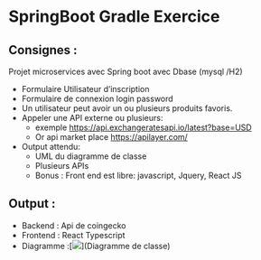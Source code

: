 # SpringBoot Gradle Exercice

## Consignes :

Projet microservices avec Spring boot avec Dbase (mysql /H2)

- Formulaire Utilisateur d’inscription
- Formulaire de connexion login password
- Un utilisateur peut avoir un ou plusieurs produits favoris.
- Appeler une API externe ou plusieurs:
  - exemple https://api.exchangeratesapi.io/latest?base=USD
  - Or api market place https://apilayer.com/
- Output attendu:
  - UML du diagramme de classe
  - Plusieurs APIs
  - Bonus : Front end est libre: javascript, Jquery, React JS

## Output :

- Backend : Api de coingecko
- Frontend : React Typescript
- Diagramme :[<img src="https://github.com/cocosmos/gradle-api/diagramme.jpg">](Diagramme de classe)
